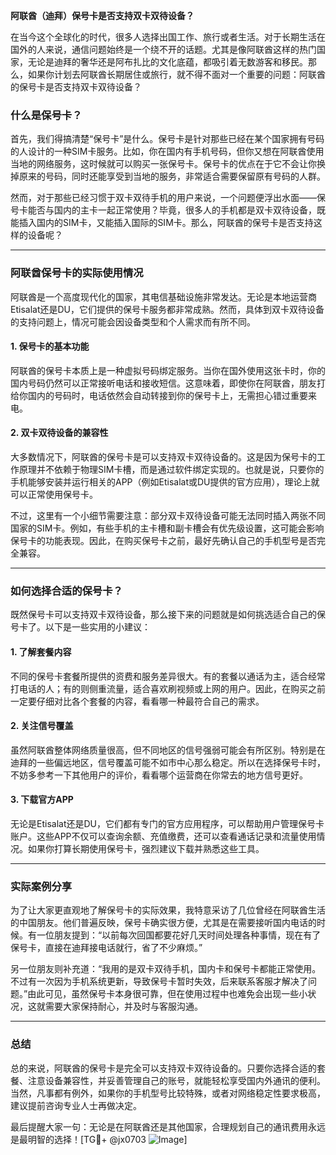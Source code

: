 **阿联酋（迪拜）保号卡是否支持双卡双待设备？**

在当今这个全球化的时代，很多人选择出国工作、旅行或者生活。对于长期生活在国外的人来说，通信问题始终是一个绕不开的话题。尤其是像阿联酋这样的热门国家，无论是迪拜的奢华还是阿布扎比的文化底蕴，都吸引着无数游客和移民。那么，如果你计划去阿联酋长期居住或旅行，就不得不面对一个重要的问题：阿联酋的保号卡是否支持双卡双待设备？

### 什么是保号卡？

首先，我们得搞清楚“保号卡”是什么。保号卡是针对那些已经在某个国家拥有号码的人设计的一种SIM卡服务。比如，你在国内有手机号码，但你又想在阿联酋使用当地的网络服务，这时候就可以购买一张保号卡。保号卡的优点在于它不会让你换掉原来的号码，同时还能享受到当地的服务，非常适合需要保留原有号码的人群。

然而，对于那些已经习惯于双卡双待手机的用户来说，一个问题便浮出水面——保号卡能否与国内的主卡一起正常使用？毕竟，很多人的手机都是双卡双待设备，既能插入国内的SIM卡，又能插入国际的SIM卡。那么，阿联酋的保号卡是否支持这样的设备呢？

---

### 阿联酋保号卡的实际使用情况

阿联酋是一个高度现代化的国家，其电信基础设施非常发达。无论是本地运营商Etisalat还是DU，它们提供的保号卡服务都非常成熟。然而，具体到双卡双待设备的支持问题上，情况可能会因设备类型和个人需求而有所不同。

#### 1. **保号卡的基本功能**
阿联酋的保号卡本质上是一种虚拟号码绑定服务。当你在国外使用这张卡时，你的国内号码仍然可以正常接听电话和接收短信。这意味着，即使你在阿联酋，朋友打给你国内的号码时，电话依然会自动转接到你的保号卡上，无需担心错过重要来电。

#### 2. **双卡双待设备的兼容性**
大多数情况下，阿联酋的保号卡是可以支持双卡双待设备的。这是因为保号卡的工作原理并不依赖于物理SIM卡槽，而是通过软件绑定实现的。也就是说，只要你的手机能够安装并运行相关的APP（例如Etisalat或DU提供的官方应用），理论上就可以正常使用保号卡。

不过，这里有一个小细节需要注意：部分双卡双待设备可能无法同时插入两张不同国家的SIM卡。例如，有些手机的主卡槽和副卡槽会有优先级设置，这可能会影响保号卡的功能表现。因此，在购买保号卡之前，最好先确认自己的手机型号是否完全兼容。

---

### 如何选择合适的保号卡？

既然保号卡可以支持双卡双待设备，那么接下来的问题就是如何挑选适合自己的保号卡了。以下是一些实用的小建议：

#### 1. **了解套餐内容**
不同的保号卡套餐所提供的资费和服务差异很大。有的套餐以通话为主，适合经常打电话的人；有的则侧重流量，适合喜欢刷视频或上网的用户。因此，在购买之前一定要仔细对比各个套餐的内容，看看哪一种最符合自己的需求。

#### 2. **关注信号覆盖**
虽然阿联酋整体网络质量很高，但不同地区的信号强弱可能会有所区别。特别是在迪拜的一些偏远地区，信号覆盖可能不如市中心那么稳定。所以在选择保号卡时，不妨多参考一下其他用户的评价，看看哪个运营商在你常去的地方信号更好。

#### 3. **下载官方APP**
无论是Etisalat还是DU，它们都有专门的官方应用程序，可以帮助用户管理保号卡账户。这些APP不仅可以查询余额、充值缴费，还可以查看通话记录和流量使用情况。如果你打算长期使用保号卡，强烈建议下载并熟悉这些工具。

---

### 实际案例分享

为了让大家更直观地了解保号卡的实际效果，我特意采访了几位曾经在阿联酋生活的中国朋友。他们普遍反映，保号卡确实很方便，尤其是在需要接听国内电话的时候。有一位朋友提到：“以前每次回国都要花好几天时间处理各种事情，现在有了保号卡，直接在迪拜接电话就行，省了不少麻烦。”

另一位朋友则补充道：“我用的是双卡双待手机，国内卡和保号卡都能正常使用。不过有一次因为手机系统更新，导致保号卡暂时失效，后来联系客服才解决了问题。”由此可见，虽然保号卡本身很可靠，但在使用过程中也难免会出现一些小状况，这就需要大家保持耐心，并及时与客服沟通。

---

### 总结

总的来说，阿联酋的保号卡是完全可以支持双卡双待设备的。只要你选择合适的套餐、注意设备兼容性，并妥善管理自己的账号，就能轻松享受国内外通讯的便利。当然，凡事都有例外，如果你的手机型号比较特殊，或者对网络稳定性要求极高，建议提前咨询专业人士再做决定。

最后提醒大家一句：无论是在阿联酋还是其他国家，合理规划自己的通讯费用永远是最明智的选择！[TG💪+ @jx0703 ![Image](https://github.com/user-attachments/assets/dbca1d08-cadb-493c-b0ec-ad6f7a83f270)]